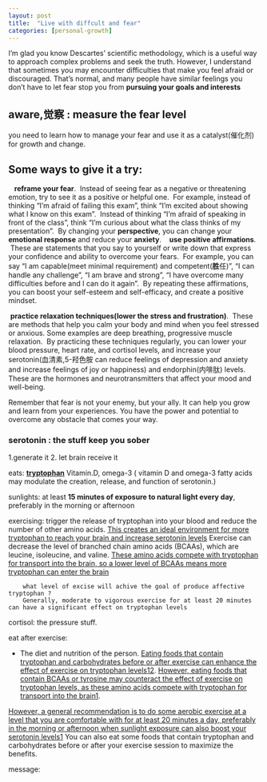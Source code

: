 ```yaml
---
layout: post
title:  "Live with diffcult and fear"
categories: [personal-growth]
---
```

I’m glad you know Descartes’ scientific methodology, which is a useful way to approach complex problems and seek the truth.
However, I understand that sometimes you may encounter difficulties that make you feel afraid or discouraged.
That’s normal, and many people have similar feelings
you don’t have to let fear stop you from **pursuing your goals and interests**

## aware,觉察 : measure the fear level 
you need to learn how to manage your fear and use it as a catalyst(催化剂) for growth and change.

## Some ways to give it a try:
 
 **reframe your fear**. 
 Instead of seeing fear as a negative or threatening emotion, try to see it as a positive or helpful one. 
 For example, instead of thinking “I’m afraid of failing this exam”, think “I’m excited about showing what I know on this exam”. 
 Instead of thinking “I’m afraid of speaking in front of the class”, think “I’m curious about what the class thinks of my presentation”.
 By changing your **perspective**, you can change your **emotional response** and reduce your **anxiety**.
 
 **use positive affirmations**. 
 These are statements that you say to yourself or write down that express your confidence and ability to overcome your fears. 
 For example, you can say “I am capable(meet minimal requirement) and competent(**胜**任)”, “I can handle any challenge”, “I am brave and strong”, “I have overcome many difficulties before and I can do it again”. 
 By repeating these affirmations, you can boost your self-esteem and self-efficacy, and create a positive mindset.

 **practice relaxation techniques(lower the stress and frustration)**. 
 These are methods that help you calm your body and mind when you feel stressed or anxious. Some examples are deep breathing, progressive muscle relaxation. 
 By practicing these techniques regularly, you can lower your blood pressure, heart rate, and cortisol levels, and increase your serotonin(血清素,5-羟色胺 can reduce feelings of depression and anxiety and increase feelings of joy or happiness) and endorphin(内啡肽) levels. These are the hormones and neurotransmitters that affect your mood and well-being.

Remember that fear is not your enemy, but your ally. It can help you grow and learn from your experiences. You have the power and potential to overcome any obstacle that comes your way.


### serotonin : the stuff keep you sober

1.generate it  2. let brain receive it 



eats: **[tryptophan](https://www.verywellhealth.com/tryptophan-7092730)** Vitamin.D, omega-3  ( vitamin D and omega-3 fatty acids may modulate the creation, release, and function of serotonin.)


sunlights: at least **15 minutes of exposure to natural light every day**, preferably in the morning or afternoon


exercising: trigger the release of tryptophan into your blood and reduce the number of other amino acids. [This creates an ideal environment for more tryptophan to reach your brain and increase serotonin levels](https://www.medicinenet.com/how_do_i_increase_serotonin/article.htm)
		Exercise can decrease the level of branched chain amino acids (BCAAs), which are leucine, isoleucine, and valine. [These amino acids compete with tryptophan for transport into the brain, so a lower level of BCAAs means more tryptophan can enter the brain](https://www.ncbi.nlm.nih.gov/pmc/articles/PMC2077351/)

		what level of excise will achive the goal of produce affective tryptophan ?
		Generally, moderate to vigorous exercise for at least 20 minutes can have a significant effect on tryptophan levels
		


cortisol: the pressure stuff.

eat after  exercise:
- The diet and nutrition of the person. [Eating foods that contain tryptophan and carbohydrates before or after exercise can enhance the effect of exercise on tryptophan levels](https://www.ncbi.nlm.nih.gov/pmc/articles/PMC2077351/)[1](https://www.ncbi.nlm.nih.gov/pmc/articles/PMC2077351/)[2](https://www.nature.com/articles/s41598-021-90616-6). [However, eating foods that contain BCAAs or tyrosine may counteract the effect of exercise on tryptophan levels, as these amino acids compete with tryptophan for transport into the brain](https://www.ncbi.nlm.nih.gov/pmc/articles/PMC2077351/)[1](https://www.ncbi.nlm.nih.gov/pmc/articles/PMC2077351/).


[However, a general recommendation is to do some aerobic exercise at a level that you are comfortable with for at least 20 minutes a day, preferably in the morning or afternoon when sunlight exposure can also boost your serotonin levels](https://www.ncbi.nlm.nih.gov/pmc/articles/PMC2077351/)[1](https://www.ncbi.nlm.nih.gov/pmc/articles/PMC2077351/)
You can also eat some foods that contain tryptophan and carbohydrates before or after your exercise session to maximize the benefits.


message:
	




